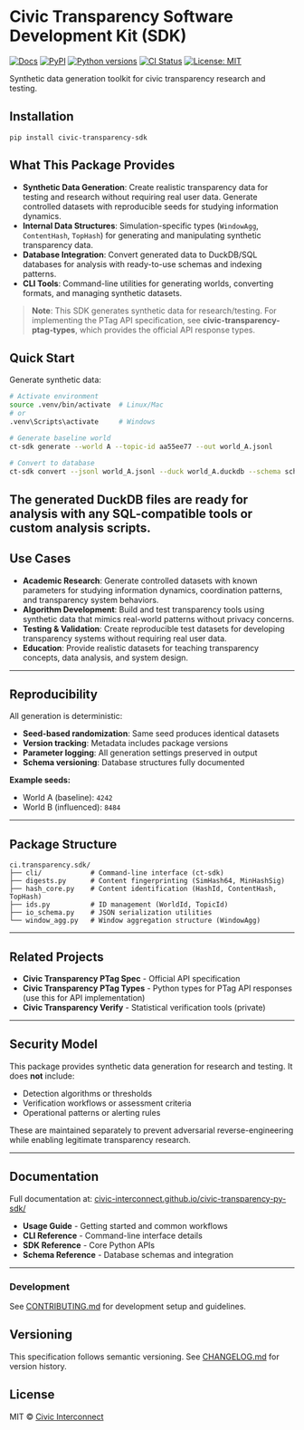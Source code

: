 # Civic Transparency Software Development Kit (SDK)

[![Docs](https://img.shields.io/badge/docs-mkdocs--material-blue)](https://civic-interconnect.github.io/civic-transparency-py-sdk/)
[![PyPI](https://img.shields.io/pypi/v/civic-transparency-sdk.svg)](https://pypi.org/project/civic-transparency-sdk/)
[![Python versions](https://img.shields.io/pypi/pyversions/civic-transparency-sdk.svg)](https://pypi.org/project/civic-transparency-sdk/)
[![CI Status](https://github.com/civic-interconnect/civic-transparency-py-sdk/actions/workflows/ci.yml/badge.svg)](https://github.com/civic-interconnect/civic-transparency-py-sdk/actions/workflows/ci.yml)
[![License: MIT](https://img.shields.io/badge/License-MIT-yellow.svg)](./LICENSE)

Synthetic data generation toolkit for civic transparency research and testing.


## Installation

```pwsh
pip install civic-transparency-sdk
```

## What This Package Provides

- **Synthetic Data Generation**: Create realistic transparency data for testing and research without requiring real user data. Generate controlled datasets with reproducible seeds for studying information dynamics.
- **Internal Data Structures**: Simulation-specific types (`WindowAgg`, `ContentHash`, `TopHash`) for generating and manipulating synthetic transparency data.
- **Database Integration**: Convert generated data to DuckDB/SQL databases for analysis with ready-to-use schemas and indexing patterns.
- **CLI Tools**: Command-line utilities for generating worlds, converting formats, and managing synthetic datasets.

> **Note**: This SDK generates synthetic data for research/testing. For implementing the PTag API specification, see **civic-transparency-ptag-types**, which provides the official API response types.


## Quick Start

Generate synthetic data:

```bash
# Activate environment
source .venv/bin/activate  # Linux/Mac
# or
.venv\Scripts\activate     # Windows

# Generate baseline world
ct-sdk generate --world A --topic-id aa55ee77 --out world_A.jsonl

# Convert to database
ct-sdk convert --jsonl world_A.jsonl --duck world_A.duckdb --schema schema/schema.sql
```

The generated DuckDB files are ready for analysis with any SQL-compatible tools or custom analysis scripts.
---

## Use Cases

- **Academic Research**: Generate controlled datasets with known parameters for studying information dynamics, coordination patterns, and transparency system behaviors.
- **Algorithm Development**: Build and test transparency tools using synthetic data that mimics real-world patterns without privacy concerns.
- **Testing & Validation**: Create reproducible test datasets for developing transparency systems without requiring real user data.
- **Education**: Provide realistic datasets for teaching transparency concepts, data analysis, and system design.

---

## Reproducibility

All generation is deterministic:

- **Seed-based randomization**: Same seed produces identical datasets
- **Version tracking**: Metadata includes package versions
- **Parameter logging**: All generation settings preserved in output
- **Schema versioning**: Database structures fully documented

**Example seeds:**

- World A (baseline): `4242`
- World B (influenced): `8484`

---
## Package Structure

```
ci.transparency.sdk/
├── cli/            # Command-line interface (ct-sdk)
├── digests.py      # Content fingerprinting (SimHash64, MinHashSig)
├── hash_core.py    # Content identification (HashId, ContentHash, TopHash)
├── ids.py          # ID management (WorldId, TopicId)
├── io_schema.py    # JSON serialization utilities
└── window_agg.py   # Window aggregation structure (WindowAgg)
```

---

## Related Projects

- **Civic Transparency PTag Spec** - Official API specification
- **Civic Transparency PTag Types** - Python types for PTag API responses (use this for API implementation)
- **Civic Transparency Verify** - Statistical verification tools (private)

---

## Security Model

This package provides synthetic data generation for research and testing.
It does **not** include:

- Detection algorithms or thresholds
- Verification workflows or assessment criteria
- Operational patterns or alerting rules

These are maintained separately to prevent adversarial reverse-engineering while enabling legitimate transparency research.

---

## Documentation

Full documentation at:
[civic-interconnect.github.io/civic-transparency-py-sdk/](https://civic-interconnect.github.io/civic-transparency-py-sdk/)

- **Usage Guide** - Getting started and common workflows
- **CLI Reference** - Command-line interface details
- **SDK Reference** - Core Python APIs
- **Schema Reference** - Database schemas and integration

---

### Development

See [CONTRIBUTING.md](./CONTRIBUTING.md) for development setup and guidelines.

## Versioning

This specification follows semantic versioning.
See [CHANGELOG.md](./CHANGELOG.md) for version history.

## License

MIT © [Civic Interconnect](https://github.com/civic-interconnect)
